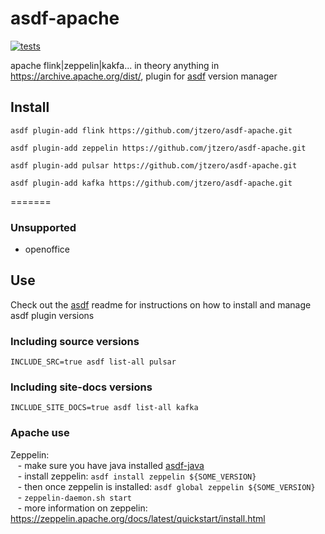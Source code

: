 # asdf-apache

[![tests](https://github.com/jtzero/asdf-apache/workflows/tests/badge.svg)](https://github.com/jtzero/asdf-apache/actions)

apache flink|zeppelin|kakfa... in theory anything in https://archive.apache.org/dist/, plugin for [asdf](https://github.com/asdf-vm/asdf) version manager

## Install

```
asdf plugin-add flink https://github.com/jtzero/asdf-apache.git
```
```
asdf plugin-add zeppelin https://github.com/jtzero/asdf-apache.git
```
```
asdf plugin-add pulsar https://github.com/jtzero/asdf-apache.git
```
```
asdf plugin-add kafka https://github.com/jtzero/asdf-apache.git
```
=======

### Unsupported
* openoffice


## Use

Check out the [asdf](https://github.com/asdf-vm/asdf) readme for instructions on how to install and manage asdf plugin versions

### Including source versions
`INCLUDE_SRC=true asdf list-all pulsar`

### Including site-docs versions
`INCLUDE_SITE_DOCS=true asdf list-all kafka`

### Apache use
Zeppelin:  
&nbsp;&nbsp;&nbsp;- make sure you have java installed [asdf-java](https://github.com/halcyon/asdf-java)  
&nbsp;&nbsp;&nbsp;- install zeppelin: `asdf install zeppelin ${SOME_VERSION}`  
&nbsp;&nbsp;&nbsp;- then once zeppelin is installed: `asdf global zeppelin ${SOME_VERSION}`  
&nbsp;&nbsp;&nbsp;- `zeppelin-daemon.sh start`  
&nbsp;&nbsp;&nbsp;- more information on zeppelin: https://zeppelin.apache.org/docs/latest/quickstart/install.html  

